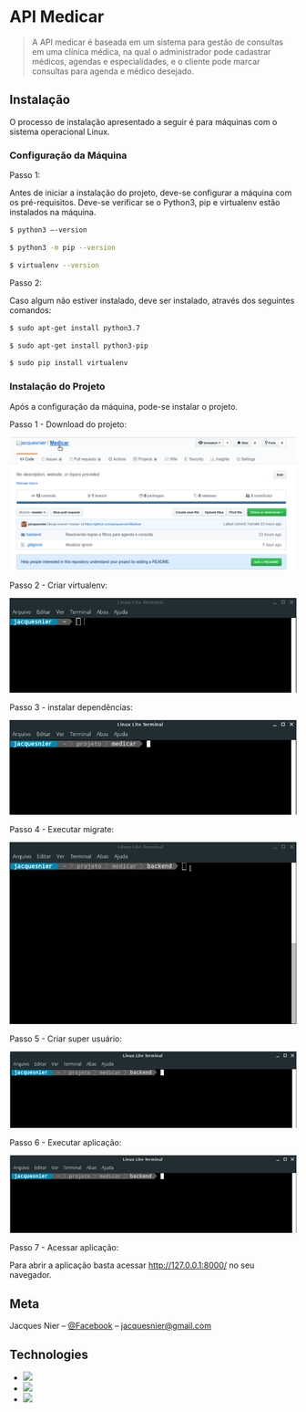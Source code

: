 # API Medicar 
> A API medicar é baseada em um sistema para gestão de consultas em uma clínica médica, na qual o administrador pode cadastrar médicos, agendas e especialidades, e o cliente pode marcar consultas para agenda e médico desejado.

## Instalação
O processo de instalação apresentado a seguir é para máquinas com o sistema operacional Linux.   

### Configuração da Máquina

Passo 1:

Antes de iniciar a instalação do projeto, deve-se configurar a máquina com os pré-requisitos. Deve-se verificar se o Python3, pip e virtualenv estão instalados na máquina.

```sh
$ python3 –-version
```

```sh
$ python3 -m pip --version
```

```sh
$ virtualenv --version
```

Passo 2:

Caso algum não estiver instalado, deve ser instalado, através dos seguintes comandos:

```sh
$ sudo apt-get install python3.7
```

```sh
$ sudo apt-get install python3-pip
```

```sh
$ sudo pip install virtualenv
```
### Instalação do Projeto

Após a configuração da máquina, pode-se instalar o projeto.

Passo 1 - Download do projeto:

![](/gifs/download-projeto.gif)

Passo 2 - Criar virtualenv:

![](/gifs/criar-env.gif)

Passo 3 - instalar dependências:

![](/gifs/instalar-dependencias.gif)

Passo 4 - Executar migrate:

![](/gifs/exec-migrate.gif)

Passo 5 - Criar super usuário:

![](/gifs/exec-createsuperuser.gif)

Passo 6 - Executar aplicação:

![](/gifs/exec-runserver.gif)

Passo 7 - Acessar aplicação:

Para abrir a aplicação basta acessar http://127.0.0.1:8000/ no seu navegador.

## Meta

Jacques Nier – [@Facebook](https://facebook.com/jacques.nier) – jacquesnier@gmail.com

## Technologies
- <img src="https://www.django-rest-framework.org/img/logo.png" width="90">
- <img src="https://www.python.org/static/community_logos/python-logo.png" width="90">
- <img src="https://blog.launchdarkly.com/wp-content/uploads/2018/10/visualstudio_code-card.png" width="90">
